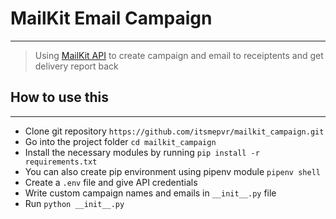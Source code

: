 # MailKit Email Campaign
_________________________

> Using [MailKit API](https://www.mailkit.eu/en/help-support/documentation/api/api-introduction) to create campaign and email to receiptents and get delivery report back

## How to use this
-------------------
- Clone git repository `https://github.com/itsmepvr/mailkit_campaign.git`
- Go into the project folder `cd mailkit_campaign`
- Install the necessary modules by running `pip install -r requirements.txt`
- You can also create pip environment using pipenv module `pipenv shell`
- Create a `.env` file and give API credentials
- Write custom campaign names and emails in `__init__.py` file
- Run `python __init__.py`
  
## 
